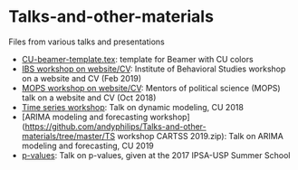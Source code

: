 # Talks-and-other-materials
Files from various talks and presentations

* [CU-beamer-template.tex](https://github.com/andyphilips/Talks-and-other-materials/blob/master/CU-beamer-template.tex): template for Beamer with CU colors
* [IBS workshop on website/CV](https://github.com/andyphilips/Talks-and-other-materials/tree/master/IBS%20workshop%20on%20website-CV): Institute of Behavioral Studies workshop on a website and CV (Feb 2019)
* [MOPS workshop on website/CV](https://github.com/andyphilips/Talks-and-other-materials/tree/master/MOPS%20workshop%20on%20website-CV): Mentors of political science (MOPS) talk on a website and CV (Oct 2018)
* [Time series workshop](https://github.com/andyphilips/Talks-and-other-materials/tree/master/TS%20workshop): Talk on dynamic modeling, CU 2018
* [ARIMA modeling and forecasting workshop](https://github.com/andyphilips/Talks-and-other-materials/tree/master/TS workshop CARTSS 2019.zip): Talk on ARIMA modeling and forecasting, CU 2019
* [p-values](https://github.com/andyphilips/Talks-and-other-materials/blob/master/p-values.pdf): Talk on p-values, given at the 2017 IPSA-USP Summer School
